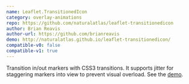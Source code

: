 ```yaml
---
name: Leaflet.TransitionedIcon
category: overlay-animations
repo: https://github.com/naturalatlas/leaflet-transitionedicon
author: Brian Reavis
author-url: https://github.com/brianreavis
demo: http://naturalatlas.github.io/leaflet-transitionedicon/
compatible-v0: false
compatible-v1: true
---
```


Transition in/out markers with CSS3 transitions. It supports jitter			for staggering markers into view to prevent visual overload. See the <a href="http://naturalatlas.github.io/leaflet-transitionedicon/">demo</a>.
